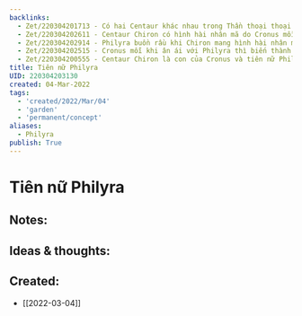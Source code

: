 ```yaml
---
backlinks:
  - Zet/220304201713 - Có hai Centaur khác nhau trong Thần thoại thoại Hy Lạp
  - Zet/220304202611 - Centaur Chiron có hình hài nhân mã do Cronus mỗi lần ân ái với Philyra thì đều biến thành nhân mã
  - Zet/220304202914 - Philyra buồn rầu khi Chiron mang hình hài nhân mã, bà cầu khấn các vị thần biến mình thành 1 cây bồ đề
  - Zet/220304202515 - Cronus mỗi khi ân ái với Philyra thì biến thành nhân mã để giấu Rhea
  - Zet/220304200555 - Centaur Chiron là con của Cronus và tiên nữ Philyra
title: Tiên nữ Philyra
UID: 220304203130
created: 04-Mar-2022
tags:
  - 'created/2022/Mar/04'
  - 'garden'
  - 'permanent/concept'
aliases:
  - Philyra
publish: True
---
```

# Tiên nữ Philyra

## Notes:


## Ideas & thoughts:



## Created:
- [[2022-03-04]]

